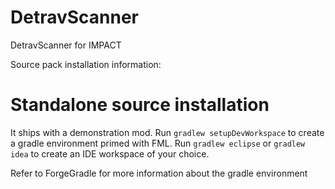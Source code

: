 # DetravScanner
DetravScanner for IMPACT

Source pack installation information:

Standalone source installation
==============================

It ships with a demonstration mod. Run `gradlew setupDevWorkspace` to create
a gradle environment primed with FML. Run `gradlew eclipse` or `gradlew idea` to
create an IDE workspace of your choice.

Refer to ForgeGradle for more information about the gradle environment
